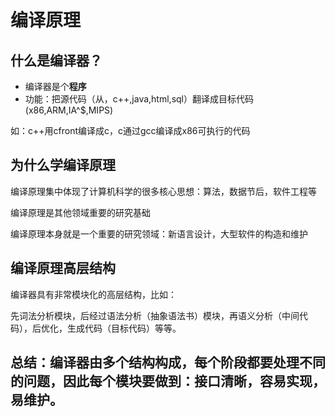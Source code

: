 # 编译原理

## 什么是编译器？

- 编译器是个**程序**
- 功能：把源代码（从，c++,java,html,sql）翻译成目标代码(x86,ARM,IA^$,MIPS)

如：c++用cfront编译成c，c通过gcc编译成x86可执行的代码

## 为什么学编译原理

编译原理集中体现了计算机科学的很多核心思想：算法，数据节后，软件工程等

编译原理是其他领域重要的研究基础

编译原理本身就是一个重要的研究领域：新语言设计，大型软件的构造和维护

## 编译原理高层结构

编译器具有非常模块化的高层结构，比如：

先词法分析模块，后经过语法分析（抽象语法书）模块，再语义分析（中间代码），后优化，生成代码（目标代码）等等。

## 总结：编译器由多个结构构成，每个阶段都要处理不同的问题，因此每个模块要做到：接口清晰，容易实现，易维护。

